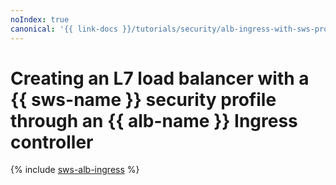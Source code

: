 ```yaml
---
noIndex: true
canonical: '{{ link-docs }}/tutorials/security/alb-ingress-with-sws-profile'
---
```


# Creating an L7 load balancer with a {{ sws-name }} security profile through an {{ alb-name }} Ingress controller

{% include [sws-alb-ingress](../../_tutorials/security/sws-alb-ingress.md) %}
